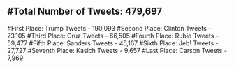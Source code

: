 #Total Number of Tweets: 479,697 
---
#First Place: Trump Tweets - 190,093
#Second Place: Clinton Tweets - 73,105
#Third Place: Cruz Tweets - 66,505
#Fourth Place: Rubio Tweets - 59,477
#Fifth Place: Sanders Tweets - 45,167
#Sixth Place: Jeb! Tweets - 27,727
#Seventh Place: Kasich Tweets - 9,657
#Last Place: Carson Tweets - 7,969
